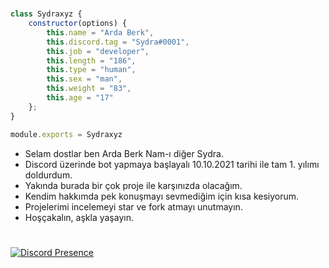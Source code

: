#

```js
class Sydraxyz {
    constructor(options) {
        this.name = "Arda Berk",
        this.discord.tag = "Sydra#0001",
        this.job = "developer",
        this.length = "186",
        this.type = "human",
        this.sex = "man",
        this.weight = "83",
        this.age = "17"
    };
}

module.exports = Sydraxyz
```

- Selam dostlar ben Arda Berk Nam-ı diğer Sydra.
- Discord üzerinde bot yapmaya başlayalı 10.10.2021 tarihi ile tam 1. yılımı doldurdum.
- Yakında burada bir çok proje ile karşınızda olacağım.
- Kendim hakkımda pek konuşmayı sevmediğim için kısa kesiyorum.
- Projelerimi incelemeyi star ve fork atmayı unutmayın.
- Hoşçakalın, aşkla yaşayın.

#

[![Discord Presence](https://lanyard-profile-readme.vercel.app/api/823258581990244373?hideDiscrim=true&hideBadges=true&hideTimestamp=true)](https://discord.com/users/823258581990244373)
#
